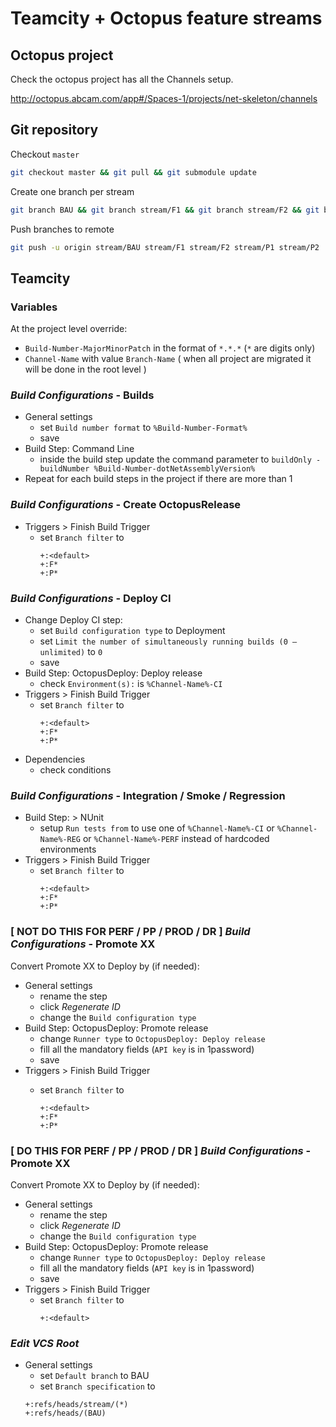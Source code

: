 # Teamcity + Octopus feature streams

## Octopus project

Check the octopus project has all the Channels setup.

http://octopus.abcam.com/app#/Spaces-1/projects/net-skeleton/channels

## Git repository

Checkout `master`

```sh
git checkout master && git pull && git submodule update
```

Create one branch per stream

```sh
git branch BAU && git branch stream/F1 && git branch stream/F2 && git branch stream/P1 && git branch stream/P2
```

Push branches to remote

```sh
git push -u origin stream/BAU stream/F1 stream/F2 stream/P1 stream/P2
```

## Teamcity 

### Variables

At the project level override:

- `Build-Number-MajorMinorPatch` in the format of `*.*.*` (`*` are digits only)
- `Channel-Name` with value `Branch-Name`  ( when all project are migrated it will be done in the root level )

### *Build Configurations* - Builds

- General settings
  - set `Build number format` to `%Build-Number-Format%`
  - save
- Build Step: Command Line
  - inside the build step update the command parameter to `buildOnly -buildNumber %Build-Number-dotNetAssemblyVersion%`
- Repeat for each build steps in the project if there are more than 1

### *Build Configurations* - Create OctopusRelease

- Triggers > Finish Build Trigger
  - set `Branch filter` to
    ```
    +:<default>
    +:F*
    +:P*
    ```

### *Build Configurations* - Deploy CI

- Change Deploy CI step:
  - set `Build configuration type` to Deployment
  - set `Limit the number of simultaneously running builds (0 — unlimited)` to `0`
  - save
- Build Step: OctopusDeploy: Deploy release
  - check `Environment(s):` is `%Channel-Name%-CI`
- Triggers > Finish Build Trigger
  - set `Branch filter` to
    ```
    +:<default>
    +:F*
    +:P*
    ```
- Dependencies
  - check conditions
  
### *Build Configurations* - Integration / Smoke / Regression 

- Build Step: > NUnit
  - setup `Run tests from` to use one of `%Channel-Name%-CI` or `%Channel-Name%-REG` or `%Channel-Name%-PERF` instead of hardcoded environments
- Triggers > Finish Build Trigger
  - set `Branch filter` to
    ```
    +:<default>
    +:F*
    +:P*
    ```

### [ NOT DO THIS FOR PERF / PP / PROD / DR ] *Build Configurations* - Promote XX 

Convert Promote XX to Deploy by (if needed):

- General settings
  - rename the step
  - click *Regenerate ID*
  - change the `Build configuration type`
- Build Step: OctopusDeploy: Promote release
  - change `Runner type` to `OctopusDeploy: Deploy release`
  - fill all the mandatory fields (`API key` is in 1password)
  - save
- Triggers > Finish Build Trigger
  - set `Branch filter` to

    ```
    +:<default>
    +:F*
    +:P*
    ```

### [ DO THIS FOR PERF / PP / PROD / DR ] *Build Configurations* - Promote XX 

Convert Promote XX to Deploy by (if needed):

- General settings
  - rename the step
  - click *Regenerate ID*
  - change the `Build configuration type`
- Build Step: OctopusDeploy: Promote release
  - change `Runner type` to `OctopusDeploy: Deploy release`
  - fill all the mandatory fields (`API key` is in 1password)
  - save
- Triggers > Finish Build Trigger
  - set `Branch filter` to
    ```
    +:<default>
    ```

### *Edit VCS Root*

- General settings
  - set `Default branch` to BAU
  - set `Branch specification` to
   ```
   +:refs/heads/stream/(*)
   +:refs/heads/(BAU)
   ```